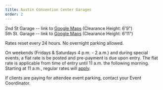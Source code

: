 ```yaml
---
title: Austin Convention Center Garages
order: 2
---
```


2nd St Garage -- link to [Google Maps](https://www.google.com/maps/dir//Parking+garage+for+E+2nd+and+San+Jacinto,+201+E+2nd+St,+Austin,+TX+78701/@30.2635333,-97.744625,17z/data=!4m9!4m8!1m0!1m5!1m1!1s0x8644b507ee359b09:0xd042d14a76493754!2m2!1d-97.7424309!2d30.2635287!3e0) (Clearance Height: 6'9")  
5th St. Garage -- link to [Google Maps](https://www.google.com/maps/dir/30.265344,-97.7313792/601+East+5th+Street,+Austin,+TX/@30.2657916,-97.7385385,16z/data=!3m1!4b1!4m9!4m8!1m1!4e1!1m5!1m1!1s0x8644b5a604c664b7:0x456ce3291b08003f!2m2!1d-97.7372265!2d30.2653689) (Clearance Height: 6'11")

Rates reset every 24 hours. No overnight parking allowed.

On weekends (Fridays & Saturdays 4 p.m. - 2 a.m.) and during special events, a flat rate is be posted and pre-payment is due upon entry. The flat rate is applicable from time of entry until 11 a.m. the following morning. Starting at 11 a.m., regular rates will [apply](https://www.austinconventioncenter.com/directions-and-parking/).

If clients are paying for attendee event parking, contact your Event Coordinator.
